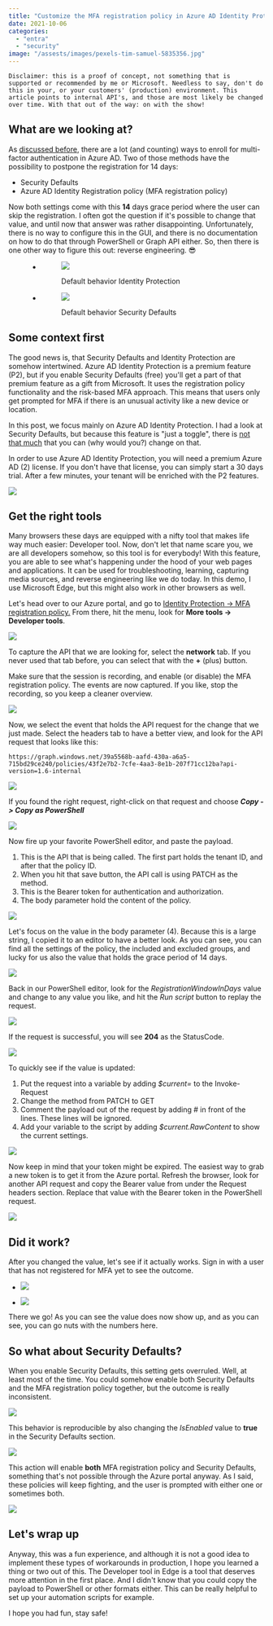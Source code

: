 ```yaml
---
title: "Customize the MFA registration policy in Azure AD Identity Protection"
date: 2021-10-06
categories: 
  - "entra"
  - "security"
image: "/assests/images/pexels-tim-samuel-5835356.jpg"
---
```


```
Disclaimer: this is a proof of concept, not something that is supported or recommended by me or Microsoft. Needless to say, don't do this in your, or your customers' (production) environment. This article points to internal API's, and those are most likely be changed over time. With that out of the way: on with the show! 
```

## What are we looking at?

As [discussed before](https://janbakker.tech/getting-everyone-enrolled-for-azure-mfa-and-sspr-how-hard-can-it-be/), there are a lot (and counting) ways to enroll for multi-factor authentication in Azure AD. Two of those methods have the possibility to postpone the registration for 14 days:

- Security Defaults
- Azure AD Identity Registration policy (MFA registration policy)

Now both settings come with this **14** days grace period where the user can skip the registration. I often got the question if it's possible to change that value, and until now that answer was rather disappointing. Unfortunately, there is no way to configure this in the GUI, and there is no documentation on how to do that through PowerShell or Graph API either. So, then there is one other way to figure this out: reverse engineering. 😎

<figure>

- <figure>
    
    ![](/assets/images/image-7.png)
    
    <figcaption>
    
    Default behavior Identity Protection
    
    </figcaption>
    
    </figure>
    
- <figure>
    
    ![](/assets/images/1633455721.png)
    
    <figcaption>
    
    Default behavior Security Defaults
    
    </figcaption>
    
    </figure>
    

</figure>

## Some context first

The good news is, that Security Defaults and Identity Protection are somehow intertwined. Azure AD Identity Protection is a premium feature (P2), but if you enable Security Defaults (free) you'll get a part of that premium feature as a gift from Microsoft. It uses the registration policy functionality and the risk-based MFA approach. This means that users only get prompted for MFA if there is an unusual activity like a new device or location.

In this post, we focus mainly on Azure AD Identity Protection. I had a look at Security Defaults, but because this feature is "just a toggle", there is [not that much](https://docs.microsoft.com/en-us/graph/api/identitysecuritydefaultsenforcementpolicy-update?view=graph-rest-1.0&tabs=http) that you can (why would you?) change on that.

In order to use Azure AD Identity Protection, you will need a premium Azure AD (2) license. If you don't have that license, you can simply start a 30 days trial. After a few minutes, your tenant will be enriched with the P2 features.

![](/assets/images/image-11.png)

## Get the right tools

Many browsers these days are equipped with a nifty tool that makes life way much easier: Developer tool. Now, don't let that name scare you, we are all developers somehow, so this tool is for everybody! With this feature, you are able to see what's happening under the hood of your web pages and applications. It can be used for troubleshooting, learning, capturing media sources, and reverse engineering like we do today. In this demo, I use Microsoft Edge, but this might also work in other browsers as well.

Let's head over to our Azure portal, and go to [Identity Protection -> MFA registration policy.](https://portal.azure.com/#blade/Microsoft_AAD_IAM/IdentityProtectionMenuBlade/MfaPolicy) From there, hit the menu, look for **More tools -> Developer tools**.

![](/assets/images/image-8.png)

To capture the API that we are looking for, select the **network** tab. If you never used that tab before, you can select that with the **+** (plus) button.

Make sure that the session is recording, and enable (or disable) the MFA registration policy. The events are now captured. If you like, stop the recording, so you keep a cleaner overview.

![](/assets/images/image-9.png)

Now, we select the event that holds the API request for the change that we just made. Select the headers tab to have a better view, and look for the API request that looks like this:

```
https://graph.windows.net/39a5568b-aafd-430a-a6a5-715bd29ce240/policies/43f2e7b2-7cfe-4aa3-8e1b-207f71cc12ba?api-version=1.6-internal
```

![](/assets/images/image-12.png)

If you found the right request, right-click on that request and choose **_Copy -> Copy as PowerShell_**

![](/assets/images/image-13.png)

Now fire up your favorite PowerShell editor, and paste the payload.

1. This is the API that is being called. The first part holds the tenant ID, and after that the policy ID.
2. When you hit that save button, the API call is using PATCH as the method.
3. This is the Bearer token for authentication and authorization.
4. The body parameter hold the content of the policy.

![](/assets/images/image-14.png)

Let's focus on the value in the body parameter (4). Because this is a large string, I copied it to an editor to have a better look. As you can see, you can find all the settings of the policy, the included and excluded groups, and lucky for us also the value that holds the grace period of 14 days.

![](/assets/images/image-15.png)

Back in our PowerShell editor, look for the _RegistrationWindowInDays_ value and change to any value you like, and hit the _Run script_ button to replay the request.

![](/assets/images/image-16.png)

If the request is successful, you will see **204** as the StatusCode.

![](/assets/images/image-18.png)

To quickly see if the value is updated:

1. Put the request into a variable by adding _$current=_ to the Invoke-Request
2. Change the method from PATCH to GET
3. Comment the payload out of the request by adding # in front of the lines. These lines will be ignored.
4. Add your variable to the script by adding _$current.RawContent_ to show the current settings.

![](/assets/images/image-19.png)

Now keep in mind that your token might be expired. The easiest way to grab a new token is to get it from the Azure portal. Refresh the browser, look for another API request and copy the Bearer value from under the Request headers section. Replace that value with the Bearer token in the PowerShell request.

![](/assets/images/image-17-1024x537.png)

## Did it work?

After you changed the value, let's see if it actually works. Sign in with a user that has not registered for MFA yet to see the outcome.

- ![](/assets/images/image-20.png)
    
- ![](/assets/images/1633500354.png)
    

There we go! As you can see the value does now show up, and as you can see, you can go nuts with the numbers here.

## So what about Security Defaults?

When you enable Security Defaults, this setting gets overruled. Well, at least most of the time. You could somehow enable both Security Defaults and the MFA registration policy together, but the outcome is really inconsistent.

![](/assets/images/image-21.png)

This behavior is reproducible by also changing the _IsEnabled_ value to **true** in the Security Defaults section.

![](/assets/images/image-22.png)

This action will enable **both** MFA registration policy and Security Defaults, something that's not possible through the Azure portal anyway. As I said, these policies will keep fighting, and the user is prompted with either one or sometimes both.

![](/assets/images/image-24.png)

## Let's wrap up

Anyway, this was a fun experience, and although it is not a good idea to implement these types of workarounds in production, I hope you learned a thing or two out of this. The Developer tool in Edge is a tool that deserves more attention in the first place. And I didn't know that you could copy the payload to PowerShell or other formats either. This can be really helpful to set up your automation scripts for example.

I hope you had fun, stay safe!
